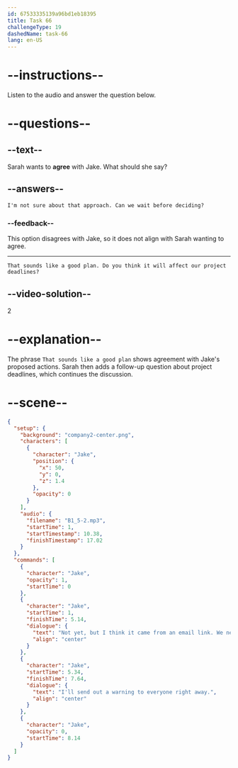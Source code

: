 ```yaml
---
id: 67533335139a96bd1eb18395
title: Task 66
challengeType: 19
dashedName: task-66
lang: en-US
---
```

<!-- Jake: Not yet, but I think it came from an email link. We need to investigate quickly. I'll send out a warning to everyone right away. -->

<!-- SPEAKING -->

# --instructions--

Listen to the audio and answer the question below.

# --questions--

## --text--

Sarah wants to **agree** with Jake. What should she say?

## --answers--

`I'm not sure about that approach. Can we wait before deciding?`

### --feedback--

This option disagrees with Jake, so it does not align with Sarah wanting to agree.

---

`That sounds like a good plan. Do you think it will affect our project deadlines?`

## --video-solution--

2

# --explanation--

The phrase `That sounds like a good plan` shows agreement with Jake's proposed actions. Sarah then adds a follow-up question about project deadlines, which continues the discussion.

# --scene--

```json
{
  "setup": {
    "background": "company2-center.png",
    "characters": [
      {
        "character": "Jake",
        "position": {
          "x": 50,
          "y": 0,
          "z": 1.4
        },
        "opacity": 0
      }
    ],
    "audio": {
      "filename": "B1_5-2.mp3",
      "startTime": 1,
      "startTimestamp": 10.38,
      "finishTimestamp": 17.02
    }
  },
  "commands": [
    {
      "character": "Jake",
      "opacity": 1,
      "startTime": 0
    },
    {
      "character": "Jake",
      "startTime": 1,
      "finishTime": 5.14,
      "dialogue": {
        "text": "Not yet, but I think it came from an email link. We need to investigate quickly.",
        "align": "center"
      }
    },
    {
      "character": "Jake",
      "startTime": 5.34,
      "finishTime": 7.64,
      "dialogue": {
        "text": "I'll send out a warning to everyone right away.",
        "align": "center"
      }
    },
    {
      "character": "Jake",
      "opacity": 0,
      "startTime": 8.14
    }
  ]
}
```
